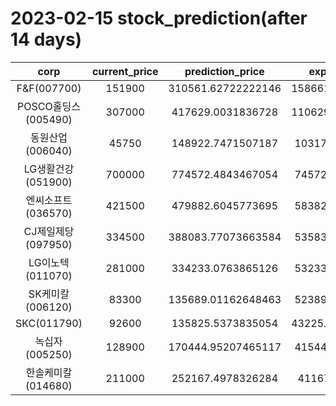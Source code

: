 # 2023-02-15 stock_prediction(after 14 days)

|   corp   |   current_price   |   prediction_price   |   expected_profit   |
|:--------:|:-----------------:|:--------------------:|:-------------------:|
|F&F(007700)|151900|310561.62722222146|158661.62722222146|
|POSCO홀딩스(005490)|307000|417629.0031836728|110629.00318367279|
|동원산업(006040)|45750|148922.7471507187|103172.7471507187|
|LG생활건강(051900)|700000|774572.4843467054|74572.48434670537|
|엔씨소프트(036570)|421500|479882.6045773695|58382.60457736952|
|CJ제일제당(097950)|334500|388083.77073663584|53583.77073663584|
|LG이노텍(011070)|281000|334233.0763865126|53233.07638651261|
|SK케미칼(006120)|83300|135689.01162648463|52389.01162648463|
|SKC(011790)|92600|135825.5373835054|43225.537383505405|
|녹십자(005250)|128900|170444.95207465117|41544.95207465117|
|한솔케미칼(014680)|211000|252167.4978326284|41167.4978326284|

